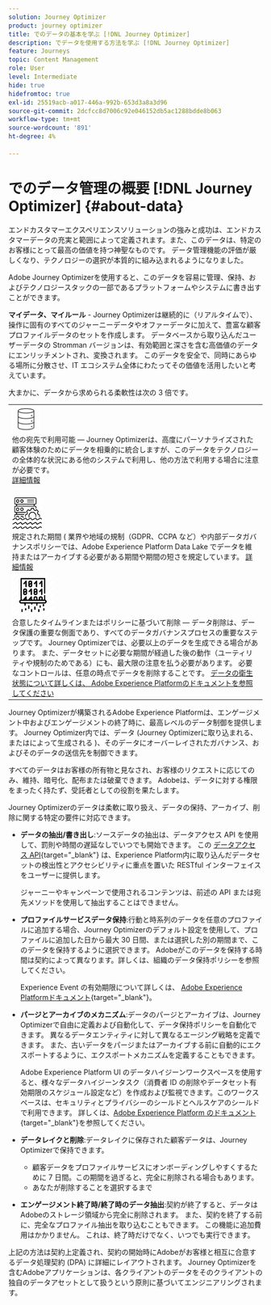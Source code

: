 ```yaml
---
solution: Journey Optimizer
product: journey optimizer
title: でのデータの基本を学ぶ [!DNL Journey Optimizer]
description: でデータを使用する方法を学ぶ [!DNL Journey Optimizer]
feature: Journeys
topic: Content Management
role: User
level: Intermediate
hide: true
hidefromtoc: true
exl-id: 25519acb-a017-446a-992b-653d3a8a3d96
source-git-commit: 2dcfcc8d7006c92e046152db5ac1288bdde8b063
workflow-type: tm+mt
source-wordcount: '891'
ht-degree: 4%

---
```


# でのデータ管理の概要 [!DNL Journey Optimizer] {#about-data}

エンドカスタマーエクスペリエンスソリューションの強みと成功は、エンドカスタマーデータの充実と範囲によって定義されます。また、このデータは、特定のお客様にとって最高の価値を持つ神聖なものです。 データ管理機能の評価が厳しくなり、テクノロジーの選択が本質的に組み込まれるようになりました。

Adobe Journey Optimizerを使用すると、このデータを容易に管理、保持、およびテクノロジースタックの一部であるプラットフォームやシステムに書き出すことができます。

**マイデータ、マイルール** - Journey Optimizerは継続的に（リアルタイムで）、操作に固有のすべてのジャーニーデータやオファーデータに加えて、豊富な顧客プロファイルデータのセットを作成します。 データベースから取り込んだユーザーデータの Stromman バージョンは、有効範囲と深さを含む高価値のデータにエンリッチメントされ、変換されます。 このデータを安全で、同時にあらゆる場所に分散させ、IT エコシステム全体にわたってその価値を活用したいと考えています。

大まかに、データから求められる柔軟性は次の 3 倍です。


<table style="table-layout:fixed">
<tr style="border: 0;">
  <td>
    <div><img alt="宛先" src="assets/do-not-localize/dest.png" /> 
    <br>他の宛先で利用可能 — Journey Optimizerは、高度にパーソナライズされた顧客体験のためにデータを相乗的に統合しますが、このデータをテクノロジーの全体的な状況にある他のシステムで利用し、他の方法で利用する場合に注意が必要です。
    <div>
     <a href="../start/ajo-integrations.md">詳細情報</a></div>
    </div>
    <br>
  </td>
</tr>
  <td>
    <div><img alt="保持" src="assets/do-not-localize/retention.png" />  
    <br>規定された期間 ( 業界や地域の規制（GDPR、CCPA など）や内部データガバナンスポリシーでは、Adobe Experience Platform Data Lake でデータを維持またはアーカイブする必要がある期間や期間の短さを規定しています。 <a href="../privacy/get-started-privacy.md">詳細情報</a></div>
  </td>
</tr>
<tr style="border: 0;">
  <td>
    <div><img alt="ポリシー" src="assets/do-not-localize/policy.png" /> 
    <br>合意したタイムラインまたはポリシーに基づいて削除 — データ削除は、データ保護の重要な側面であり、すべてのデータガバナンスプロセスの重要なステップです。 Journey Optimizerでは、必要以上のデータを生成できる場合があります。 また、データセットに必要な期間が経過した後の動作（ユーティリティや規制のためである）にも、最大限の注意を払う必要があります。 必要なコントロールは、任意の時点でデータを削除することです。 <a href="https://experienceleague.adobe.com/docs/experience-platform/hygiene/ui/overview.html">データの衛生状態について詳しくは、 Adobe Experience Platformのドキュメントを参照してください</a></div>
  </td>
</tr>
</table>

Journey Optimizerが構築されるAdobe Experience Platformは、エンゲージメント中およびエンゲージメントの終了時に、最高レベルのデータ制御を提供します。 Journey Optimizer内では、データ (Journey Optimizerに取り込まれる、またはによって生成される )、そのデータにオーバーレイされたガバナンス、およびそのデータの送信先を制御できます。

すべてのデータはお客様の所有物と見なされ、お客様のリクエストに応じてのみ、維持、暗号化、配布または破棄できます。 Adobeは、データに対する権限をまったく持たず、受託者としての役割を果たします。

Journey Optimizerのデータは柔軟に取り扱え、データの保持、アーカイブ、削除に関する特定の要件に対応できます。

* **データの抽出/書き出し**:ソースデータの抽出は、データアクセス API を使用して、罰則や時間の遅延なしでいつでも開始できます。 この [データアクセス API](https://experienceleague.adobe.com/docs/experience-platform/data-access/api.html){target=&quot;_blank&quot;} は、Experience Platform内に取り込んだデータセットの検出性とアクセシビリティに重点を置いた RESTful インターフェイスをユーザーに提供します。 <!--In the future (on roadmap), you can use file-based destinations to export and migrate log data from Adobe Journey Optimizer. -->

   ジャーニーやキャンペーンで使用されるコンテンツは、前述の API または宛先メソッドを使用して抽出することはできません。

* **プロファイルサービスデータ保持**:行動と時系列のデータを任意のプロファイルに追加する場合、Journey Optimizerのデフォルト設定を使用して、プロファイルに追加した日から最大 30 日間、または選択した別の期間まで、このデータを保持するように選択できます。 Adobeがこのデータを保持する時間は契約によって異なります。詳しくは、組織のデータ保持ポリシーを参照してください。

   Experience Event の有効期限について詳しくは、 [Adobe Experience Platformドキュメント](https://experienceleague.adobe.com/docs/experience-platform/profile/event-expirations.html){target=&quot;_blank&quot;}。

* **パージとアーカイブのメカニズム**:データのパージとアーカイブは、Journey Optimizerで自由に定義および自動化して、データ保持ポリシーを自動化できます。 異なるデータエンティティに対して異なるエージング戦略を定義できます。 また、古いデータをパージまたはアーカイブする前に自動的にエクスポートするように、エクスポートメカニズムを定義することもできます。

   Adobe Experience Platform UI のデータハイジーンワークスペースを使用すると、様々なデータハイジーンタスク（消費者 ID の削除やデータセット有効期限のスケジュール設定など）を作成および監視できます。このワークスペースは、セキュリティとプライバシーのシールドとヘルスケアのシールドで利用できます。 詳しくは、[Adobe Experience Platform のドキュメント](https://experienceleague.adobe.com/docs/experience-platform/hygiene/ui/overview.html){target=&quot;_blank&quot;}を参照してください。

* **データレイクと削除**:データレイクに保存された顧客データは、Journey Optimizerで保持できます。

   * 顧客データをプロファイルサービスにオンボーディングしやすくするために 7 日間。この期間を過ぎると、完全に削除される場合もあります。
   * あなたが削除することを選択するまで


* **エンゲージメント終了時/終了時のデータ抽出**:契約が終了すると、データはAdobeのストレージ領域から完全に削除されます。 また、契約を終了する前に、完全なプロファイル抽出を取り込むこともできます。 この機能に追加費用はかかりません。 これは、終了時だけでなく、いつでも実行できます。

上記の方法は契約上定義され、契約の開始時にAdobeがお客様と相互に合意するデータ処理契約 (DPA) に詳細にレイアウトされます。 Journey Optimizerを含むAdobeアプリケーションは、各クライアントのデータをそのクライアントの独自のデータアセットとして扱うという原則に基づいてエンジニアリングされます。
